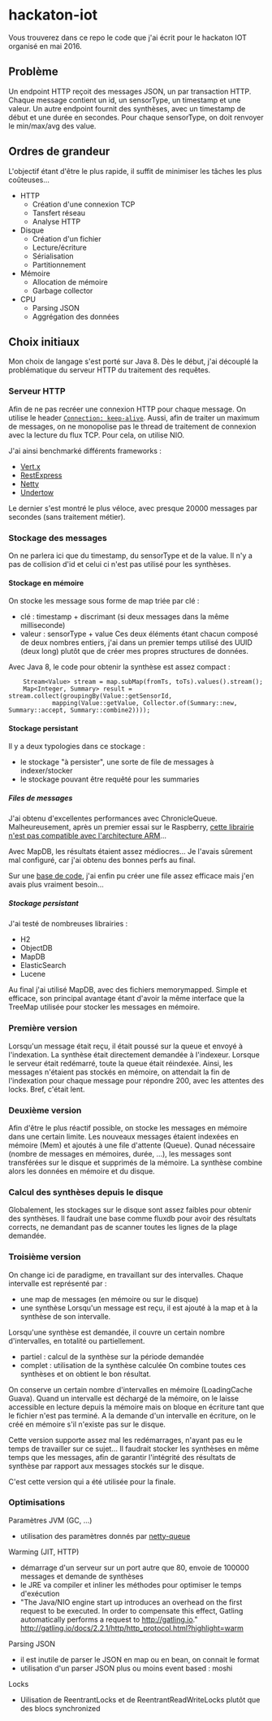 # hackaton-iot

Vous trouverez dans ce repo le code que j'ai écrit pour le hackaton IOT organisé en mai 2016.

## Problème

Un endpoint HTTP reçoit des messages JSON, un par transaction HTTP. Chaque message contient un id, un sensorType, un timestamp et une valeur.
Un autre endpoint fournit des synthèses, avec un timestamp de début et une durée en secondes. Pour chaque sensorType, on doit renvoyer le min/max/avg des value.

## Ordres de grandeur

L'objectif étant d'être le plus rapide, il suffit de minimiser les tâches les plus coûteuses...

 - HTTP
   - Création d'une connexion TCP
   - Tansfert réseau
   - Analyse HTTP
 - Disque
   - Création d'un fichier
   - Lecture/écriture
   - Sérialisation
   - Partitionnement
 - Mémoire
   - Allocation de mémoire
   - Garbage collector
 - CPU
   - Parsing JSON
   - Aggrégation des données

## Choix initiaux

Mon choix de langage s'est porté sur Java 8.
Dès le début, j'ai découplé la problématique du serveur HTTP du traitement des requêtes.

### Serveur HTTP

Afin de ne pas recréer une connexion HTTP pour chaque message. On utilise le header [`Connection: keep-alive`](https://en.wikipedia.org/wiki/HTTP_persistent_connection).
Aussi, afin de traiter un maximum de messages, on ne monopolise pas le thread de traitement de connexion avec la lecture du flux TCP. Pour cela, on utilise NIO.

J'ai ainsi benchmarké différents frameworks :
  - [Vert.x](https://github.com/glandais/hackaton-iot/blob/2d180877a35b7beb7fb9e282c278bf52a70c7dd7/hackaton-glandais-server/src/main/java/com/capgemini/csd/hackaton/server/ServerVertx.java)
  - [RestExpress](https://github.com/glandais/hackaton-iot/blob/2d180877a35b7beb7fb9e282c278bf52a70c7dd7/hackaton-glandais-server-restexpress/src/main/java/com/capgemini/csd/hackaton/server/ServerRestExpress.java)
  - [Netty](https://github.com/glandais/hackaton-iot/blob/master/src/main/java/com/capgemini/csd/hackaton/server/ServerNetty.java)
  - [Undertow](https://github.com/glandais/hackaton-iot/blob/master/src/main/java/com/capgemini/csd/hackaton/server/ServerUndertow.java)

Le dernier s'est montré le plus véloce, avec presque 20000 messages par secondes (sans traitement métier).

### Stockage des messages

On ne parlera ici que du timestamp, du sensorType et de la value. Il n'y a pas de collision d'id et celui ci n'est pas utilisé pour les synthèses.

#### Stockage en mémoire

On stocke les message sous forme de map triée par clé :
 - clé : timestamp + discrimant (si deux messages dans la même milliseconde)
 - valeur : sensorType + value
Ces deux éléments étant chacun composé de deux nombres entiers, j'ai dans un premier temps utilisé des UUID (deux long) plutôt que de créer mes propres structures de données.

Avec Java 8, le code pour obtenir la synthèse est assez compact :

```
	Stream<Value> stream = map.subMap(fromTs, toTs).values().stream();
	Map<Integer, Summary> result = stream.collect(groupingBy(Value::getSensorId,
			mapping(Value::getValue, Collector.of(Summary::new, Summary::accept, Summary::combine2))));
```

#### Stockage persistant

Il y a deux typologies dans ce stockage :
 - le stockage "à persister", une sorte de file de messages à indexer/stocker
 - le stockage pouvant être requêté pour les summaries

##### Files de messages

J'ai obtenu d'excellentes performances avec ChronicleQueue. Malheureusement, après un premier essai sur le Raspberry, [cette librairie n'est pas compatible avec l'architecture ARM](https://github.com/OpenHFT/Chronicle-Queue/issues/253)...

Avec MapDB, les résultats étaient assez médiocres... Je l'avais sûrement mal configuré, car j'ai obtenu des bonnes perfs au final.

Sur une [base de code](https://github.com/flaviovdf/spiderpig/blob/master/src/br/ufmg/dcc/vod/spiderpig/common/queue/basequeues/MemoryMappedFIFOQueue.java), j'ai enfin pu créer une file assez efficace mais j'en avais plus vraiment besoin...

##### Stockage persistant

J'ai testé de nombreuses librairies :
  - H2
  - ObjectDB
  - MapDB
  - ElasticSearch
  - Lucene

Au final j'ai utilisé MapDB, avec des fichiers memorymapped. Simple et efficace, son principal avantage étant d'avoir la même interface que la TreeMap utilisée pour stocker les messages en mémoire.

### Première version

Lorsqu'un message était reçu, il était poussé sur la queue et envoyé à l'indexation. La synthèse était directement demandée à l'indexeur.
Lorsque le serveur était redémarré, toute la queue était réindexée.
Ainsi, les messages n'étaient pas stockés en mémoire, on attendait la fin de l'indexation pour chaque message pour répondre 200, avec les attentes des locks.
Bref, c'était lent.

### Deuxième version

Afin d'être le plus réactif possible, on stocke les messages en mémoire dans une certain limite.
Les nouveaux messages étaient indexées en mémoire (Mem) et ajoutés à une file d'attente (Queue).
Qunad nécessaire (nombre de messages en mémoires, durée, ...), les messages sont transférées sur le disque et supprimés de la mémoire.
La synthèse combine alors les données en mémoire et du disque.

### Calcul des synthèses depuis le disque

Globalement, les stockages sur le disque sont assez faibles pour obtenir des synthèses. Il faudrait une base comme fluxdb pour avoir des résultats corrects, ne demandant pas de scanner toutes les lignes de la plage demandée.

### Troisième version

On change ici de paradigme, en travaillant sur des intervalles.
Chaque intervalle est représenté par :
 - une map de messages (en mémoire ou sur le disque)
 - une synthèse
Lorsqu'un message est reçu, il est ajouté à la map et à la synthèse de son intervalle.

Lorsqu'une synthèse est demandée, il couvre un certain nombre d'intervalles, en totalité ou partiellement.
 - partiel : calcul de la synthèse sur la période demandée
 - complet : utilisation de la synthèse calculée
On combine toutes ces synthèses et on obtient le bon résultat.

On conserve un certain nombre d'intervalles en mémoire (LoadingCache Guava). Quand un intervalle est déchargé de la mémoire, on le laisse accessible en lecture depuis la mémoire mais on bloque en écriture tant que le fichier n'est pas terminé.
A la demande d'un intervalle en écriture, on le créé en mémoire s'il n'existe pas sur le disque.

Cette version supporte assez mal les redémarrages, n'ayant pas eu le temps de travailler sur ce sujet... Il faudrait stocker les synthèses en même temps que les messages, afin de garantir l'intégrité des résultats de synthèse par rapport aux messages stockés sur le disque.

C'est cette version qui a été utilisée pour la finale.

### Optimisations

Paramètres JVM (GC, ...)
 - utilisation des paramètres donnés par [netty-queue](https://github.com/mitallast/netty-queue)

Warming (JIT, HTTP)
 - démarrage d'un serveur sur un port autre que 80, envoie de 100000 messages et demande de synthèses
 - le JRE va compiler et inliner les méthodes pour optimiser le temps d'exécution
 - "The Java/NIO engine start up introduces an overhead on the first request to be executed. In order to compensate this effect, Gatling automatically performs a request to http://gatling.io." http://gatling.io/docs/2.2.1/http/http_protocol.html?highlight=warm

Parsing JSON
 - il est inutile de parser le JSON en map ou en bean, on connait le format
 - utilisation d'un parser JSON plus ou moins event based : moshi

Locks
 - Uilisation de ReentrantLocks et de ReentrantReadWriteLocks plutôt que des blocs synchronized

